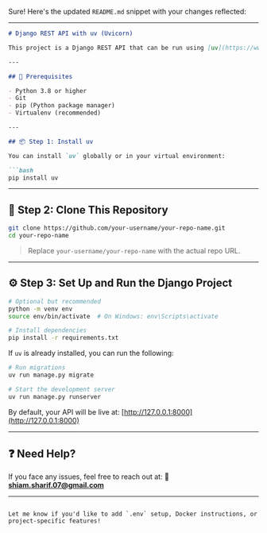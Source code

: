 Sure! Here's the updated `README.md` snippet with your changes reflected:

---

````markdown
# Django REST API with uv (Uvicorn)

This project is a Django REST API that can be run using [uv](https://www.uvicorn.org/) — a lightning-fast ASGI server for Python.

---

## 🚀 Prerequisites

- Python 3.8 or higher
- Git
- pip (Python package manager)
- Virtualenv (recommended)

---

## 📦 Step 1: Install uv

You can install `uv` globally or in your virtual environment:

```bash
pip install uv
````

---

## 📁 Step 2: Clone This Repository

```bash
git clone https://github.com/your-username/your-repo-name.git
cd your-repo-name
```

> Replace `your-username/your-repo-name` with the actual repo URL.

---

## ⚙️ Step 3: Set Up and Run the Django Project

```bash
# Optional but recommended
python -m venv env
source env/bin/activate  # On Windows: env\Scripts\activate

# Install dependencies
pip install -r requirements.txt
```

If `uv` is already installed, you can run the following:

```bash
# Run migrations
uv run manage.py migrate

# Start the development server
uv run manage.py runserver
```

By default, your API will be live at: [http://127.0.0.1:8000](http://127.0.0.1:8000)

---

## ❓ Need Help?

If you face any issues, feel free to reach out at:
📧 **[shiam.sharif.07@gmail.com](mailto:shiam.sharif.07@gmail.com)**

---

```

Let me know if you'd like to add `.env` setup, Docker instructions, or project-specific features!
```
